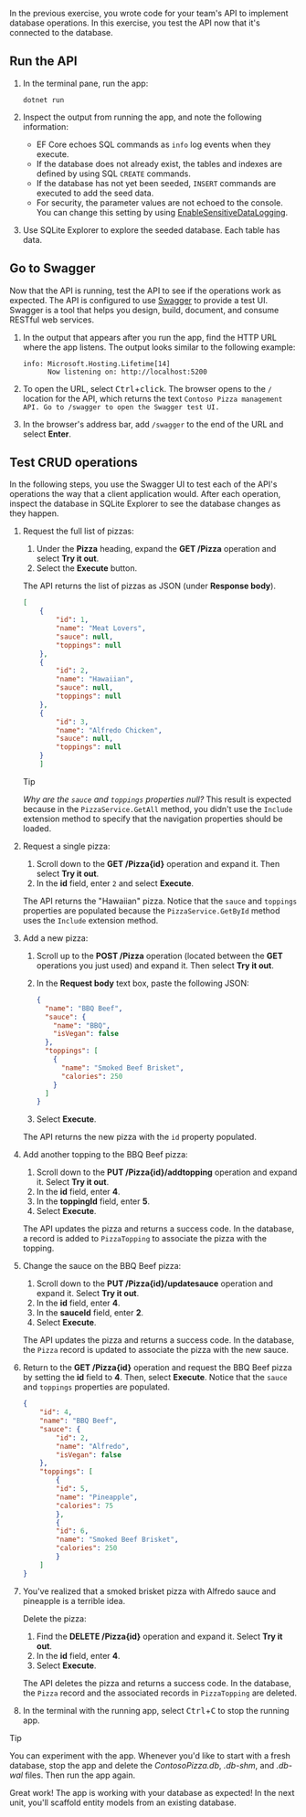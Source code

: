 In the previous exercise, you wrote code for your team's API to implement database operations. In this exercise, you test the API now that it's connected to the database.

## Run the API

1. In the terminal pane, run the app:

    ```dotnetcli
    dotnet run
    ```

1. Inspect the output from running the app, and note the following information:

    - EF Core echoes SQL commands as `info` log events when they execute.
    - If the database does not already exist, the tables and indexes are defined by using SQL `CREATE` commands.
    - If the database has not yet been seeded, `INSERT` commands are executed to add the seed data.
    - For security, the parameter values are not echoed to the console. You can change this setting by using [EnableSensitiveDataLogging](/ef/core/logging-events-diagnostics/extensions-logging#sensitive-data).

1. Use SQLite Explorer to explore the seeded database. Each table has data.

## Go to Swagger

Now that the API is running, test the API to see if the operations work as expected. The API is configured to use [Swagger](https://swagger.io/) to provide a test UI. Swagger is a tool that helps you design, build, document, and consume RESTful web services.

1. In the output that appears after you run the app, find the HTTP URL where the app listens. The output looks similar to the following example:

    ```console
    info: Microsoft.Hosting.Lifetime[14]
          Now listening on: http://localhost:5200
    ```

1. To open the URL, select <kbd>Ctrl</kbd>+<kbd>click</kbd>. The browser opens to the `/` location for the API, which returns the text `Contoso Pizza management API. Go to /swagger to open the Swagger test UI.`

1. In the browser's address bar, add `/swagger` to the end of the URL and select **Enter**.

## Test CRUD operations

In the following steps, you use the Swagger UI to test each of the API's operations the way that a client application would. After each operation, inspect the database in SQLite Explorer to see the database changes as they happen.

1. Request the full list of pizzas:

    1. Under the **Pizza** heading, expand the **GET /Pizza** operation and select **Try it out**.
    1. Select the **Execute** button.

    The API returns the list of pizzas as JSON (under **Response body**).

    ```json
    [
        {
            "id": 1,
            "name": "Meat Lovers",
            "sauce": null,
            "toppings": null
        },
        {
            "id": 2,
            "name": "Hawaiian",
            "sauce": null,
            "toppings": null
        },
        {
            "id": 3,
            "name": "Alfredo Chicken",
            "sauce": null,
            "toppings": null
        }
        ]
    ```

   > [!TIP]
   > *Why are the `sauce` and `toppings` properties null?* This result is expected because in the `PizzaService.GetAll` method, you didn't use the `Include` extension method to specify that the navigation properties should be loaded.

1. Request a single pizza:

    1. Scroll down to the **GET /Pizza{id}** operation and expand it. Then select **Try it out**.
    1. In the **id** field, enter `2` and select **Execute**.

    The API returns the "Hawaiian" pizza. Notice that the `sauce` and `toppings` properties are populated because the `PizzaService.GetById` method uses the `Include` extension method.

1. Add a new pizza:

    1. Scroll up to the **POST /Pizza** operation (located between the **GET** operations you just used) and expand it. Then select **Try it out**.
    1. In the **Request body** text box, paste the following JSON:

        ```json
        {
          "name": "BBQ Beef",
          "sauce": {
            "name": "BBQ",
            "isVegan": false
          },
          "toppings": [
            {
              "name": "Smoked Beef Brisket",
              "calories": 250
            }
          ]
        }
        ```

    1. Select **Execute**.

    The API returns the new pizza with the `id` property populated.

1. Add another topping to the BBQ Beef pizza:

    1. Scroll down to the **PUT /Pizza{id}/addtopping** operation and expand it. Select **Try it out**.
    1. In the **id** field, enter **4**.
    1. In the **toppingId** field, enter **5**.
    1. Select **Execute**.

    The API updates the pizza and returns a success code. In the database, a record is added to `PizzaTopping` to associate the pizza with the topping.

1. Change the sauce on the BBQ Beef pizza:

    1. Scroll down to the **PUT /Pizza{id}/updatesauce** operation and expand it. Select **Try it out**.
    1. In the **id** field, enter **4**.
    1. In the **sauceId** field, enter **2**.
    1. Select **Execute**.

    The API updates the pizza and returns a success code. In the database, the `Pizza` record is updated to associate the pizza with the new sauce.

1. Return to the **GET /Pizza{id}** operation and request the BBQ Beef pizza by setting the **id** field to **4**. Then, select **Execute**. Notice that the `sauce` and `toppings` properties are populated.

    ```json
    {
        "id": 4,
        "name": "BBQ Beef",
        "sauce": {
            "id": 2,
            "name": "Alfredo",
            "isVegan": false
        },
        "toppings": [
            {
            "id": 5,
            "name": "Pineapple",
            "calories": 75
            },
            {
            "id": 6,
            "name": "Smoked Beef Brisket",
            "calories": 250
            }
        ]
    }
    ```

1. You've realized that a smoked brisket pizza with Alfredo sauce and pineapple is a terrible idea.

    Delete the pizza:

    1. Find the **DELETE /Pizza{id}** operation and expand it. Select **Try it out**.
    1. In the **id** field, enter **4**.
    1. Select **Execute**.

    The API deletes the pizza and returns a success code. In the database, the `Pizza` record and the associated records in `PizzaTopping` are deleted.

1. In the terminal with the running app, select <kbd>Ctrl</kbd>+<kbd>C</kbd> to stop the running app.

> [!TIP]
> You can experiment with the app. Whenever you'd like to start with a fresh database, stop the app and delete the *ContosoPizza.db*, *.db-shm*, and *.db-wal* files. Then run the app again.

Great work! The app is working with your database as expected! In the next unit, you'll scaffold entity models from an existing database.
